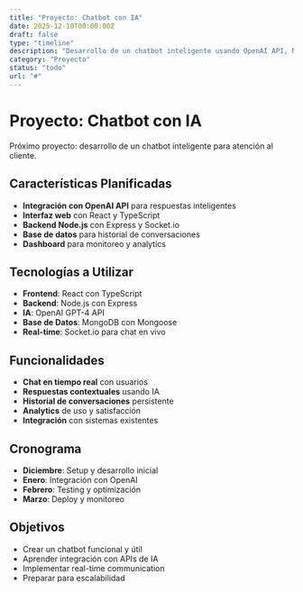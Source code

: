 ```yaml
---
title: "Proyecto: Chatbot con IA"
date: 2025-12-10T00:00:00Z
draft: false
type: "timeline"
description: "Desarrollo de un chatbot inteligente usando OpenAI API, Node.js y React para atención al cliente"
category: "Proyecto"
status: "todo"
url: "#"
---
```


# Proyecto: Chatbot con IA

Próximo proyecto: desarrollo de un chatbot inteligente para atención al cliente.

## Características Planificadas

- **Integración con OpenAI API** para respuestas inteligentes
- **Interfaz web** con React y TypeScript
- **Backend Node.js** con Express y Socket.io
- **Base de datos** para historial de conversaciones
- **Dashboard** para monitoreo y analytics

## Tecnologías a Utilizar

- **Frontend**: React con TypeScript
- **Backend**: Node.js con Express
- **IA**: OpenAI GPT-4 API
- **Base de Datos**: MongoDB con Mongoose
- **Real-time**: Socket.io para chat en vivo

## Funcionalidades

- **Chat en tiempo real** con usuarios
- **Respuestas contextuales** usando IA
- **Historial de conversaciones** persistente
- **Analytics** de uso y satisfacción
- **Integración** con sistemas existentes

## Cronograma

- **Diciembre**: Setup y desarrollo inicial
- **Enero**: Integración con OpenAI
- **Febrero**: Testing y optimización
- **Marzo**: Deploy y monitoreo

## Objetivos

- Crear un chatbot funcional y útil
- Aprender integración con APIs de IA
- Implementar real-time communication
- Preparar para escalabilidad

